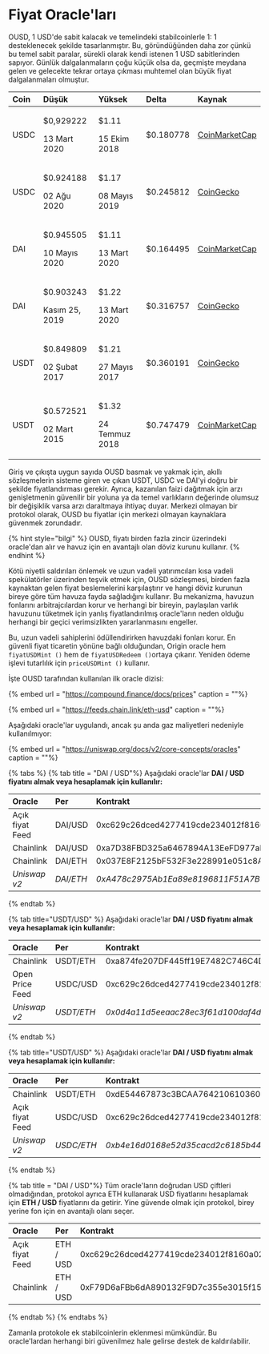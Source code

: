 # Fiyat Oracle'ları

OUSD, 1 USD'de sabit kalacak ve temelindeki stabilcoinlerle 1: 1 desteklenecek şekilde tasarlanmıştır. Bu, göründüğünden daha zor çünkü bu temel sabit paralar, sürekli olarak kendi istenen 1 USD sabitlerinden sapıyor. Günlük dalgalanmaların çoğu küçük olsa da, geçmişte meydana gelen ve gelecekte tekrar ortaya çıkması muhtemel olan büyük fiyat dalgalanmaları olmuştur.

<table>
  <thead>
    <tr>
      <th style="text-align:left">Coin</th>
      <th style="text-align:left"><b>Düşük</b>
      </th>
      <th style="text-align:left"><b>Yüksek</b>
      </th>
      <th style="text-align:left"><b>Delta</b>
      </th>
      <th style="text-align:left"><b>Kaynak</b>
      </th>
    </tr>
  </thead>
  <tbody>
    <tr>
      <td style="text-align:left">USDC</td>
      <td style="text-align:left">
        <p>$0,929222 </p>
        <p>13 Mart 2020</p>
      </td>
      <td style="text-align:left">
        <p>$1.11
</p>
        <p>15 Ekim 2018</p>
      </td>
      <td style="text-align:left">$0.180778
</td>
      <td style="text-align:left"><a href="https://coinmarketcap.com/currencies/usd-coin/">CoinMarketCap
</a>
      </td>
    </tr>
    <tr>
      <td style="text-align:left">USDC</td>
      <td style="text-align:left">
        <p>$0.924188</p>
        <p>02 Ağu 2020</p>
      </td>
      <td style="text-align:left">
        <p>$1.17
</p>
        <p>08 Mayıs 2019</p>
      </td>
      <td style="text-align:left">$0.245812
</td>
      <td style="text-align:left"><a href="https://www.coingecko.com/en/coins/usd-coin">CoinGecko</a>
      </td>
    </tr>
    <tr>
      <td style="text-align:left">DAI</td>
      <td style="text-align:left">
        <p>$0.945505
</p>
        <p>10 Mayıs 2020</p>
      </td>
      <td style="text-align:left">
        <p>$1.11
</p>
        <p>13 Mart 2020</p>
      </td>
      <td style="text-align:left">$0.164495
</td>
      <td style="text-align:left"><a href="https://coinmarketcap.com/currencies/multi-collateral-dai/">CoinMarketCap
</a>
      </td>
    </tr>
    <tr>
      <td style="text-align:left">DAI</td>
      <td style="text-align:left">
        <p> $0.903243
</p>
        <p>Kasım 25, 2019</p>
      </td>
      <td style="text-align:left">
        <p>$1.22</p>
        <p>13 Mart 2020</p>
      </td>
      <td style="text-align:left">$0.316757</td>
      <td style="text-align:left"><a href="https://www.coingecko.com/en/coins/dai">CoinGecko</a>
      </td>
    </tr>
    <tr>
      <td style="text-align:left">USDT</td>
      <td style="text-align:left">
        <p>$0.849809</p>
        <p>02 Şubat 2017</p>
      </td>
      <td style="text-align:left">
        <p>$1.21</p>
        <p>27 Mayıs 2017</p>
      </td>
      <td style="text-align:left">$0.360191</td>
      <td style="text-align:left"><a href="https://www.coingecko.com/en/coins/tether">CoinGecko</a>
      </td>
    </tr>
    <tr>
      <td style="text-align:left">USDT</td>
      <td style="text-align:left">
        <p>$0.572521</p>
        <p>02 Mart 2015</p>
      </td>
      <td style="text-align:left">
        <p>$1.32</p>
        <p>24 Temmuz 2018</p>
      </td>
      <td style="text-align:left">$0.747479</td>
      <td style="text-align:left"><a href="https://coinmarketcap.com/currencies/tether/">CoinMarketCap
</a>
      </td>
    </tr>
  </tbody>
</table>

Giriş ve çıkışta uygun sayıda OUSD basmak ve yakmak için, akıllı sözleşmelerin sisteme giren ve çıkan USDT, USDC ve DAI'yi doğru bir şekilde fiyatlandırması gerekir. Ayrıca, kazanılan faizi dağıtmak için arzı genişletmenin güvenilir bir yoluna ya da temel varlıkların değerinde olumsuz bir değişiklik varsa arzı daraltmaya ihtiyaç duyar. Merkezi olmayan bir protokol olarak, OUSD bu fiyatlar için merkezi olmayan kaynaklara güvenmek zorundadır.

{% hint style="bilgi" %}
OUSD, fiyatı birden fazla zincir üzerindeki oracle'dan alır ve havuz için en avantajlı olan döviz kurunu kullanır.
{% endhint %}

Kötü niyetli saldırıları önlemek ve uzun vadeli yatırımcıları kısa vadeli spekülatörler üzerinden teşvik etmek için, OUSD sözleşmesi, birden fazla kaynaktan gelen fiyat beslemelerini karşılaştırır ve hangi döviz kurunun bireye göre tüm havuza fayda sağladığını kullanır. Bu mekanizma, havuzun fonlarını arbitrajcılardan korur ve herhangi bir bireyin, paylaşılan varlık havuzunu tüketmek için yanlış fiyatlandırılmış oracle'ların neden olduğu herhangi bir geçici verimsizlikten yararlanmasını engeller.

Bu, uzun vadeli sahiplerini ödüllendirirken havuzdaki fonları korur. En güvenli fiyat ticaretin yönüne bağlı olduğundan, Origin oracle hem `fiyatUSDMint ()` hem de `fiyatUSDRedeem ()`ortaya çıkarır. Yeniden ödeme işlevi tutarlılık için `priceUSDMint ()` kullanır.

İşte OUSD tarafından kullanılan ilk oracle dizisi:

{% embed url = "https://compound.finance/docs/prices" caption = ""%}

{% embed url = "https://feeds.chain.link/eth-usd" caption = ""%}

Aşağıdaki oracle'lar uygulandı, ancak şu anda gaz maliyetleri nedeniyle kullanılmıyor:

{% embed url = "https://uniswap.org/docs/v2/core-concepts/oracles" caption = ""%}

{% tabs %}
{% tab title = "DAI / USD"%}
Aşağıdaki oracle'lar **DAI / USD fiyatını almak veya hesaplamak için kullanılır:**

| Oracle          | Per       | Kontrakt                                     |
|:--------------- |:--------- |:-------------------------------------------- |
| Açık fiyat Feed | DAI/USD   | 0xc629c26dced4277419cde234012f8160a0278a79   |
| Chainlink       | DAI/USD   | 0xa7D38FBD325a6467894A13EeFD977aFE558bC1f0   |
| Chainlink       | DAI/ETH   | 0x037E8F2125bF532F3e228991e051c8A7253B642c   |
| _Uniswap v2_    | _DAI/ETH_ | _0xA478c2975Ab1Ea89e8196811F51A7B7Ade33eB11_ |
{% endtab %}

{% tab title="USDT/USD" %}
Aşağıdaki oracle'lar **DAI / USD fiyatını almak veya hesaplamak için kullanılır:**

| Oracle          | Per        | Kontrakt                                     |
|:--------------- |:---------- |:-------------------------------------------- |
| Chainlink       | USDT/ETH   | 0xa874fe207DF445ff19E7482C746C4D3fD0CB9AcE   |
| Open Price Feed | USDC/USD   | 0xc629c26dced4277419cde234012f8160a0278a79   |
| _Uniswap v2_    | _USDT/ETH_ | _0x0d4a11d5eeaac28ec3f61d100daf4d40471f1852_ |
{% endtab %}

{% tab title="USDT/USD" %}
Aşağıdaki oracle'lar **DAI / USD fiyatını almak veya hesaplamak için kullanılır:**

| Oracle          | Per        | Kontrakt                                     |
|:--------------- |:---------- |:-------------------------------------------- |
| Chainlink       | USDT/ETH   | 0xdE54467873c3BCAA76421061036053e371721708   |
| Açık fiyat Feed | USDC/USD   | 0xc629c26dced4277419cde234012f8160a0278a79   |
| _Uniswap v2_    | _USDC/ETH_ | _0xb4e16d0168e52d35cacd2c6185b44281ec28c9dc_ |
{% endtab %}

{% tab title = "DAI / USD"%}
Tüm oracle'ların doğrudan USD çiftleri olmadığından, protokol ayrıca ETH kullanarak USD fiyatlarını hesaplamak için **ETH / USD** fiyatlarını da getirir. Yine güvende olmak için protokol, birey yerine fon için en avantajlı olanı seçer.

| Oracle          | Per       | Kontrakt                                   |
|:--------------- |:--------- |:------------------------------------------ |
| Açık fiyat Feed | ETH / USD | 0xc629c26dced4277419cde234012f8160a0278a79 |
| Chainlink       | ETH / USD | 0xF79D6aFBb6dA890132F9D7c355e3015f15F3406F |
{% endtab %}
{% endtabs %}

Zamanla protokole ek stabilcoinlerin eklenmesi mümkündür. Bu oracle'lardan herhangi biri güvenilmez hale gelirse destek de kaldırılabilir.

